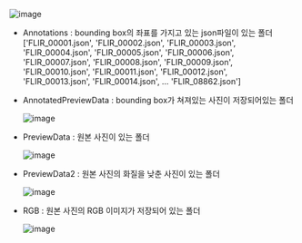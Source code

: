 ![image](https://user-images.githubusercontent.com/12128784/79560689-018a6500-80e3-11ea-9dda-3586fb201d08.png)

* Annotations : bounding box의 좌표를 가지고 있는 json파일이 있는 폴더
    ['FLIR_00001.json', 'FLIR_00002.json', 'FLIR_00003.json', 'FLIR_00004.json', 'FLIR_00005.json', 'FLIR_00006.json', 'FLIR_00007.json', 'FLIR_00008.json', 'FLIR_00009.json', 'FLIR_00010.json', 'FLIR_00011.json', 'FLIR_00012.json', 'FLIR_00013.json', 'FLIR_00014.json', … 'FLIR_08862.json']

* AnnotatedPreviewData : bounding box가 쳐져있는 사진이 저장되어있는 폴더

    ![image](https://user-images.githubusercontent.com/12128784/79561273-07cd1100-80e4-11ea-9243-a6676bfd47b7.png)

* PreviewData : 원본 사진이 있는 폴더

    ![image](https://user-images.githubusercontent.com/12128784/79561319-1ddad180-80e4-11ea-92f7-e518e60fbae4.png)

* PreviewData2 : 원본 사진의 화질을 낮춘 사진이 있는 폴더

    ![image](https://user-images.githubusercontent.com/12128784/79561342-2c28ed80-80e4-11ea-8ede-689e08851474.png)

* RGB : 원본 사진의 RGB 이미지가 저장되어 있는 폴더

    ![image](https://user-images.githubusercontent.com/12128784/79561394-45ca3500-80e4-11ea-9057-bfb3b579ce29.png)
